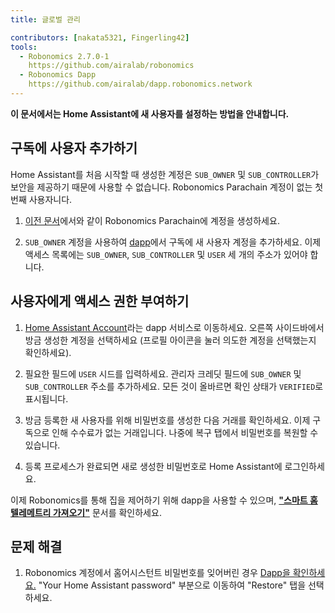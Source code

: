 ```yaml
---
title: 글로벌 관리

contributors: [nakata5321, Fingerling42]
tools:   
  - Robonomics 2.7.0-1
    https://github.com/airalab/robonomics
  - Robonomics Dapp 
    https://github.com/airalab/dapp.robonomics.network
---
```


**이 문서에서는 Home Assistant에 새 사용자를 설정하는 방법을 안내합니다.**

## 구독에 사용자 추가하기

Home Assistant를 처음 시작할 때 생성한 계정은 `SUB_OWNER` 및 `SUB_CONTROLLER`가 보안을 제공하기 때문에 사용할 수 없습니다. Robonomics Parachain 계정이 없는 첫 번째 사용자니다.

1. [이전 문서](/docs/sub-activate/)에서와 같이 Robonomics Parachain에 계정을 생성하세요.

2. `SUB_OWNER` 계정을 사용하여 [dapp](https://dapp.robonomics.network/#/subscription/devices)에서 구독에 새 사용자 계정을 추가하세요. 이제 액세스 목록에는 `SUB_OWNER`, `SUB_CONTROLLER` 및 `USER` 세 개의 주소가 있어야 합니다.

<robo-wiki-video autoplay loop controls :videos="[{src: 'QmSxzram7CF4SXpVgEyv98XetjYsxNFQY2GY4PfyhJak7H', type:'mp4'}]" />


## 사용자에게 액세스 권한 부여하기

1. [Home Assistant Account](https://dapp.robonomics.network/#/home-assistant)라는 dapp 서비스로 이동하세요. 오른쪽 사이드바에서 방금 생성한 계정을 선택하세요 (프로필 아이콘을 눌러 의도한 계정을 선택했는지 확인하세요).

2. 필요한 필드에 `USER` 시드를 입력하세요. 관리자 크레딧 필드에 `SUB_OWNER` 및 `SUB_CONTROLLER` 주소를 추가하세요. 모든 것이 올바르면 확인 상태가 `VERIFIED`로 표시됩니다.

3. 방금 등록한 새 사용자를 위해 비밀번호를 생성한 다음 거래를 확인하세요. 이제 구독으로 인해 수수료가 없는 거래입니다. 나중에 복구 탭에서 비밀번호를 복원할 수 있습니다.

4. 등록 프로세스가 완료되면 새로 생성한 비밀번호로 Home Assistant에 로그인하세요.

<robo-wiki-video autoplay loop controls :videos="[{src: 'QmW2TXuwCYXzgcRfEUx4imZU5ZerEzkuD5P53u9g2WnxDh', type:'mp4'}]" />

이제 Robonomics를 통해 집을 제어하기 위해 dapp을 사용할 수 있으며, [**"스마트 홈 텔레메트리 가져오기"**](/docs/smart-home-telemetry/) 문서를 확인하세요.

## 문제 해결

1. Robonomics 계정에서 홈어시스턴트 비밀번호를 잊어버린 경우 [Dapp을 확인하세요.](https://dapp.robonomics.network/#/home-assistant)
"Your Home Assistant password" 부분으로 이동하여 "Restore" 탭을 선택하세요.
